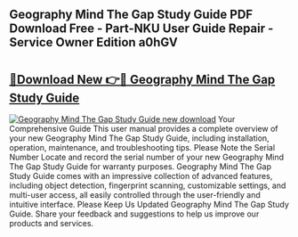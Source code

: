 ## Geography Mind The Gap Study Guide PDF Download Free - Part-NKU User Guide Repair - Service Owner Edition a0hGV

# <h2><a href="http://bc59815.oget.top/?id=Geography+Mind+The+Gap+Study+Guide">🔗Download New 👉🔴 Geography Mind The Gap Study Guide</a></h2>

[![Geography Mind The Gap Study Guide new download](https://i.imgur.com/5g1atiW.png)](http://bc59815.oget.top/?id=Geography+Mind+The+Gap+Study+Guide)
Your Comprehensive Guide This user manual provides a complete overview of your new Geography Mind The Gap Study Guide, including installation, operation, maintenance, and troubleshooting tips. Please Note the Serial Number Locate and record the serial number of your new Geography Mind The Gap Study Guide for warranty purposes. Geography Mind The Gap Study Guide comes with an impressive collection of advanced features, including object detection, fingerprint scanning, customizable settings, and multi-user access, all easily controlled through the user-friendly and intuitive interface. Please Keep Us Updated Geography Mind The Gap Study Guide. Share your feedback and suggestions to help us improve our products and services.
